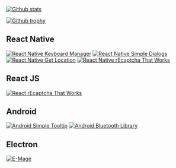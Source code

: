 [![Github stats](https://github-readme-stats.vercel.app/api?username=douglasjunior&count_private=true&show_icons=true&theme=darcula&include_all_commits=true)](https://github.com/douglasjunior)

[![Github trophy](
https://github-profile-trophy.vercel.app/?username=douglasjunior&theme=onedark)](https://github.com/douglasjunior)

## React Native

[![React Native Keyboard Manager](https://github-readme-stats.vercel.app/api/pin/?username=douglasjunior&repo=react-native-keyboard-manager&theme=darcula)](https://github.com/douglasjunior/react-native-keyboard-manager)
[![React Native Simple Dialogs](https://github-readme-stats.vercel.app/api/pin/?username=douglasjunior&repo=react-native-simple-dialogs&theme=darcula)](https://github.com/douglasjunior/react-native-simple-dialogs)
[![React Native Get Location](https://github-readme-stats.vercel.app/api/pin/?username=douglasjunior&repo=react-native-get-location&theme=darcula)](https://github.com/douglasjunior/react-native-get-location)
[![React Native rEcaptcha That Works](https://github-readme-stats.vercel.app/api/pin/?username=douglasjunior&repo=react-native-recaptcha-that-works&theme=darcula)](https://github.com/douglasjunior/react-native-recaptcha-that-works)

## React JS

[![React rEcaptcha That Works](https://github-readme-stats.vercel.app/api/pin/?username=douglasjunior&repo=react-recaptcha-that-works&theme=darcula)](https://github.com/douglasjunior/react-recaptcha-that-works)

## Android

[![Android Simple Tooltip](https://github-readme-stats.vercel.app/api/pin/?username=douglasjunior&repo=android-simple-tooltip&theme=darcula)](https://github.com/douglasjunior/android-simple-tooltip)
[![Android Bluetooth Library](https://github-readme-stats.vercel.app/api/pin/?username=douglasjunior&repo=AndroidBluetoothLibrary&theme=darcula)](https://github.com/douglasjunior/AndroidBluetoothLibrary)

## Electron

[![E-Mage](https://github-readme-stats.vercel.app/api/pin/?username=douglasjunior&repo=emage&theme=darcula)](https://emage.js.org)
